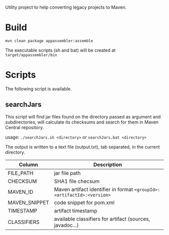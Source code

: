 Utility project to help converting legacy projects to Maven.

# Build
`mvn clean package appassembler:assemble`

The executable scripts (sh and bat) will be created at `target/appassembler/bin`

# Scripts
The following script is available.

## searchJars
This script will find jar files found on the directory passed as argument and subdirectories, will calculate its checksums and search for them in Maven Central repository.

usage: `./searchJars.sh <directory>` or `searchJars.bat <directory>`

The output is written to a text file (output.txt), tab separated, in the current directory.

| Column | Description |
| --- | --- |
| FILE_PATH | jar file path |
| CHECKSUM | SHA1 file checsum |
| MAVEN_ID | Maven artifact identifier in format `<groupId>:<artifactId>:<version>` |
| MAVEN_SNIPPET | code snippet for pom.xml |
| TIMESTAMP | artifact timestamp |
| CLASSIFIERS | available classifiers for artifact (sources, javadoc...) |
